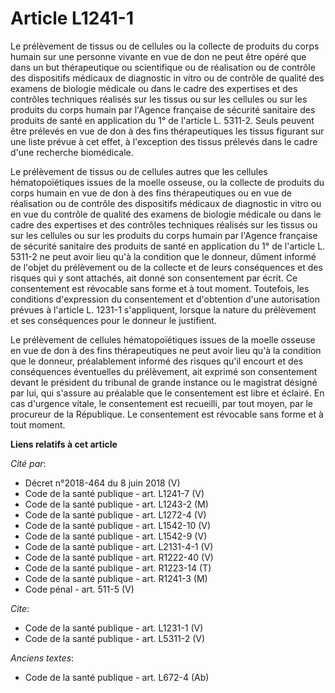 # Article L1241-1

Le prélèvement de tissus ou de cellules ou la collecte de produits du corps humain sur une personne vivante en vue de don ne
peut être opéré que dans un but thérapeutique ou scientifique ou de réalisation ou de contrôle des dispositifs médicaux de
diagnostic in vitro ou de contrôle de qualité des examens de biologie médicale ou dans le cadre des expertises et des
contrôles techniques réalisés sur les tissus ou sur les cellules ou sur les produits du corps humain par l'Agence française
de sécurité sanitaire des produits de santé en application du 1° de l'article L. 5311-2. Seuls peuvent être prélevés en vue
de don à des fins thérapeutiques les tissus figurant sur une liste prévue à cet effet, à l'exception des tissus prélevés dans
le cadre d'une recherche biomédicale. 

Le prélèvement de tissus ou de cellules autres que les cellules hématopoïétiques issues de la moelle osseuse, ou la collecte
de produits du corps humain en vue de don à des fins thérapeutiques ou en vue de réalisation ou de contrôle des dispositifs
médicaux de diagnostic in vitro ou en vue du contrôle de qualité des examens de biologie médicale ou dans le cadre des
expertises et des contrôles techniques réalisés sur les tissus ou sur les cellules ou sur les produits du corps humain par
l'Agence française de sécurité sanitaire des produits de santé en application du 1° de l'article L. 5311-2 ne peut avoir lieu
qu'à la condition que le donneur, dûment informé de l'objet du prélèvement ou de la collecte et de leurs conséquences et des
risques qui y sont attachés, ait donné son consentement par écrit. Ce consentement est révocable sans forme et à tout moment.
Toutefois, les conditions d'expression du consentement et d'obtention d'une autorisation prévues à l'article L. 1231-1
s'appliquent, lorsque la nature du prélèvement et ses conséquences pour le donneur le justifient. 

Le prélèvement de cellules hématopoïétiques issues de la moelle osseuse en vue de don à des fins thérapeutiques ne peut avoir
lieu qu'à la condition que le donneur, préalablement informé des risques qu'il encourt et des conséquences éventuelles du
prélèvement, ait exprimé son consentement devant le président du tribunal de grande instance ou le magistrat désigné par lui,
qui s'assure au préalable que le consentement est libre et éclairé. En cas d'urgence vitale, le consentement est recueilli,
par tout moyen, par le procureur de la République. Le consentement est révocable sans forme et à tout moment.

**Liens relatifs à cet article**

_Cité par_:

  - Décret n°2018-464 du 8 juin 2018 (V)
  - Code de la santé publique - art. L1241-7 (V)
  - Code de la santé publique - art. L1243-2 (M)
  - Code de la santé publique - art. L1272-4 (V)
  - Code de la santé publique - art. L1542-10 (V)
  - Code de la santé publique - art. L1542-9 (V)
  - Code de la santé publique - art. L2131-4-1 (V)
  - Code de la santé publique - art. R1222-40 (V)
  - Code de la santé publique - art. R1223-14 (T)
  - Code de la santé publique - art. R1241-3 (M)
  - Code pénal - art. 511-5 (V)

_Cite_:

  - Code de la santé publique - art. L1231-1 (V)
  - Code de la santé publique - art. L5311-2 (V)

_Anciens textes_:

  - Code de la santé publique - art. L672-4 (Ab)
